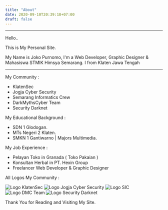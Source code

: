 ```yaml
---
title: "About"
date: 2020-09-10T20:39:18+07:00
draft: false
---
```


---------------------------

Hello..

This is My Personal Site.

My Name is Joko Purnomo, I'm a Web Developer, Graphic Designer & Mahasiswa STMIK Himsya Semarang. I from Klaten Jawa Tengah

---------------------------

My Community :

* KlatenSec
* Jogja Cyber Security
* Semarang Informatics Crew
* DarkMythsCyber Team
* Security Darknet 

My Educational Background :

* SDN 1 Glodogan.
* MTs Negeri 2 Klaten.
* SMKN 1 Gantiwarno | Majors Multimedia.

My Job Experience :

* Pelayan Toko in Granada ( Toko Pakaian )
* Konsultan Herbal in PT. Hexin Group
* Freelancer Web Developer & Graphic Designer

All Logos My Community :

![Logo KlatenSec](https://i.ibb.co/BgJpHgy/klatensecku.png)
![Logo Jogja Cyber Security](https://encrypted-tbn0.gstatic.com/images?q=tbn%3AANd9GcQjERSmPWseOh3g07_-UijmgS_zaEckUSiCaA&usqp=CAU)
![Logo SIC](https://i.ibb.co/PgfbhTH/Whats-App-Image-2020-09-12-at-16-33-05.jpg)
![Logo DMC Team](https://i.ibb.co/LdrZG7b/IMG-20200912-174350-250.jpg)
![Logo Security Darknet](https://i.ibb.co/SVSk1Vy/IMG-20200912-163105-842.jpg "md_image")

Thank You for Reading and Visiting My Site.